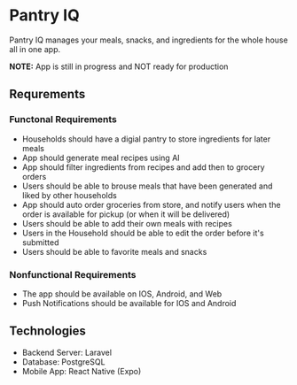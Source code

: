 # Pantry IQ

Pantry IQ manages your meals, snacks, and ingredients for the whole house all in one app.

**NOTE:** App is still in progress and NOT ready for production

## Requrements

### Functonal Requirements

- Households should have a digial pantry to store ingredients for later meals
- App should generate meal recipes using AI
- App should filter ingredients from recipes and add then to grocery orders
- Users should be able to brouse meals that have been generated and liked by other households
- App should auto order groceries from store, and notify users when the order is available for pickup (or when it will be delivered)
- Users should be able to add their own meals with recipes
- Users in the Household should be able to edit the order before it's submitted
- Users should be able to favorite meals and snacks

### Nonfunctional Requirements

- The app should be available on IOS, Android, and Web
- Push Notifications should be available for IOS and Android

## Technologies

- Backend Server: Laravel
- Database: PostgreSQL
- Mobile App: React Native (Expo)
